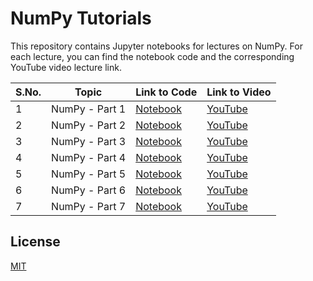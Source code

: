 # NumPy Tutorials

This repository contains Jupyter notebooks for lectures on NumPy. For each lecture, you can find the notebook code and the corresponding YouTube video lecture link.

| S.No. | Topic | Link to Code | Link to Video |
|-------|-------|--------------|---------------|
| 1     | NumPy - Part 1 | [Notebook](./a_python_collections.ipynb)| [YouTube](https://youtu.be/4e9AUEjsTdU) |
| 2     | NumPy - Part 2 | [Notebook](./b_python_list.ipynb) | [YouTube](https://youtu.be/eHHTcMjxdsI) |
| 3     | NumPy - Part 3 | [Notebook](./c_python_dictionary.ipynb) | [YouTube](https://youtu.be/xahz4B3AkZ8) |
| 4     | NumPy - Part 4 | [Notebook](./d_python_set.ipynb) | [YouTube](https://youtu.be/NgWCQ2JFd6Q) |
| 5     | NumPy - Part 5 | [Notebook](./e_python_tuple.ipynb) | [YouTube](https://youtu.be/gXKZ_4naf3Y) |
| 6     | NumPy - Part 6 | [Notebook](./f_file_handling.ipynb) | [YouTube](https://youtu.be/pVShOUK1-LE) |
| 7     | NumPy - Part 7 | [Notebook](./g_exception_handling.ipynb) | [YouTube](https://youtu.be/qXEzZXIB5fc) |


## License

[MIT](./LICENSE)
